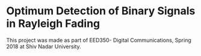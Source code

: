 # Optimum Detection of Binary Signals in Rayleigh Fading

This project was made as part of EED350- Digital Communications, Spring 2018 at Shiv Nadar University.
